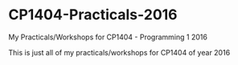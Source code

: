 # CP1404-Practicals-2016
My Practicals/Workshops for CP1404 - Programming 1 2016

This is just all of my practicals/workshops for CP1404 of year 2016
